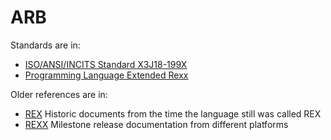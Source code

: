 # ARB

Standards are in:

- [ISO/ANSI/INCITS Standard X3J18-199X](https://github.com/RexxLA/rexx-repository/blob/master/ARB/standards/historic/j18pub.pdf)
- [Programming Language Extended Rexx](https://github.com/RexxLA/rexx-repository/blob/master/ARB/standards/historic/Extended_Rexx_Standard_Dallas_Version-1998.pdf)

Older references are in:

- [REX](https://github.com/RexxLA/rexx-repository/tree/master/ARB/standards/historic/references/rex) Historic documents from the time the language still was called REX
- [REXX](https://github.com/RexxLA/rexx-repository/tree/master/ARB/standards/historic/references/rex) Milestone release documentation from different platforms
